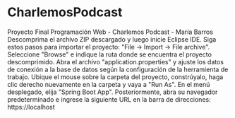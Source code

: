# CharlemosPodcast
Proyecto Final Programación Web - Charlemos Podcast - María Barros
Descomprima el archivo ZIP descargado y luego inicie Eclipse IDE. Siga estos pasos para importar el proyecto: "File -> Import -> File archive". Seleccione "Browse" e indique la ruta donde se encuentra el proyecto descomprimido. Abra el archivo "application.properties" y ajuste los datos de conexión a la base de datos según la configuración de la herramienta de trabajo. Ubique el mouse sobre la carpeta del proyecto, constrúyalo, haga clic derecho nuevamente en la carpeta y vaya a "Run As". En el menú desplegado, elija "Spring Boot App". Posteriormente, abra su navegador predeterminado e ingrese la siguiente URL en la barra de direcciones: https://localhost





